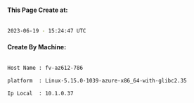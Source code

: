 
   
#### This Page Create at:

```bash

2023-06-19 - 15:24:47 UTC

```

#### Create By Machine:

```bash

Host Name : fv-az612-786

platform  : Linux-5.15.0-1039-azure-x86_64-with-glibc2.35

Ip Local  : 10.1.0.37

```

